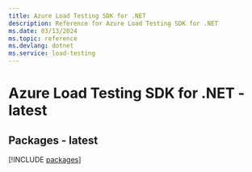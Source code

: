 ```yaml
---
title: Azure Load Testing SDK for .NET
description: Reference for Azure Load Testing SDK for .NET
ms.date: 03/13/2024
ms.topic: reference
ms.devlang: dotnet
ms.service: load-testing
---
```

# Azure Load Testing SDK for .NET - latest
## Packages - latest
[!INCLUDE [packages](load-testing-index.md)]